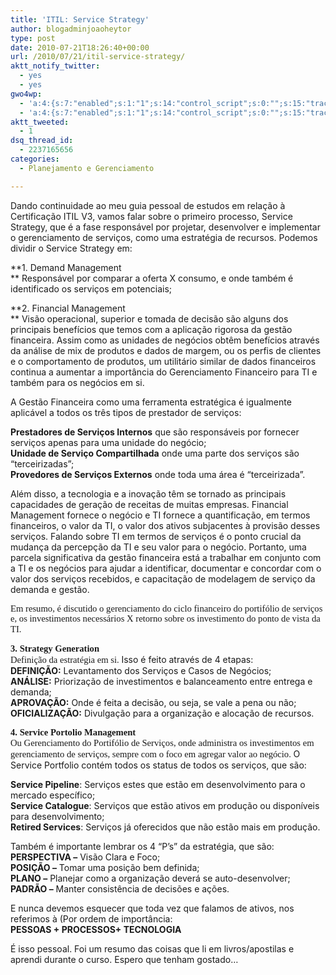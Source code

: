 ```yaml
---
title: 'ITIL: Service Strategy'
author: blogadminjoaoheytor
type: post
date: 2010-07-21T18:26:40+00:00
url: /2010/07/21/itil-service-strategy/
aktt_notify_twitter:
  - yes
  - yes
gwo4wp:
  - 'a:4:{s:7:"enabled";s:1:"1";s:14:"control_script";s:0:"";s:15:"tracking_script";s:0:"";s:17:"conversion_script";s:0:"";}'
  - 'a:4:{s:7:"enabled";s:1:"1";s:14:"control_script";s:0:"";s:15:"tracking_script";s:0:"";s:17:"conversion_script";s:0:"";}'
aktt_tweeted:
  - 1
dsq_thread_id:
  - 2237165656
categories:
  - Planejamento e Gerenciamento

---
```

Dando continuidade ao meu guia pessoal de estudos em relação à Certificação ITIL V3, vamos falar sobre o primeiro processo, Service Strategy, que é a fase responsável por projetar, desenvolver e implementar o gerenciamento de serviços, como uma estratégia de recursos. Podemos dividir o Service Strategy em:

**1. Demand Management  
** Responsável por comparar a oferta X consumo, e onde também é identificado os serviços em potenciais;

**2. Financial Management  
** Visão operacional, superior e tomada de decisão são alguns dos principais benefícios que temos com a aplicação rigorosa da gestão financeira. Assim como as unidades de negócios obtêm benefícios através da análise de mix de produtos e dados de margem, ou os perfis de clientes e o comportamento de produtos, um utilitário similar de dados financeiros continua a aumentar a importância do Gerenciamento Financeiro para TI e também para os negócios em si.

A Gestão Financeira como uma ferramenta estratégica é igualmente aplicável a todos os três tipos de prestador de serviços:

**Prestadores de Serviços Internos** que são responsáveis por fornecer serviços apenas para uma unidade do negócio;  
**Unidade de Serviço Compartilhada** onde uma parte dos serviços são “terceirizadas”;  
**Provedores de Serviços Externos** onde toda uma área é “terceirizada”.

Além disso, a tecnologia e a inovação têm se tornado as principais capacidades de geração de receitas de muitas empresas. Financial Management fornece o negócio e TI fornece a quantificação, em termos financeiros, o valor da TI, o valor dos ativos subjacentes à provisão desses serviços. Falando sobre TI em termos de serviços é o ponto crucial da mudança da percepção da TI e seu valor para o negócio. Portanto, uma parcela significativa da gestão financeira está a trabalhar em conjunto com a TI e os negócios para ajudar a identificar, documentar e concordar com o valor dos serviços recebidos, e capacitação de modelagem de serviço da demanda e gestão.

<span style="line-height: 115%;font-family: 'Calibri','sans-serif';font-size: 11pt">Em resumo, é discutido o gerenciamento do ciclo financeiro do portifólio de serviços e, os investimentos necessários X retorno sobre os investimento do ponto de vista da TI.</span>

<span style="line-height: 115%;font-family: 'Calibri','sans-serif';font-size: 11pt"><strong>3. Strategy Generation<br /> </strong></span><span style="line-height: 115%;font-family: 'Calibri','sans-serif';font-size: 11pt">Definição da estratégia em si. </span>Isso é feito através de 4 etapas:  
**DEFINIÇÃO:** Levantamento dos Serviços e Casos de Negócios;  
**ANÁLISE:** Priorização de investimentos e balanceamento entre entrega e demanda;  
**APROVAÇÃO:** Onde é feita a decisão, ou seja, se vale a pena ou não;  
**OFICIALIZAÇÃO:** Divulgação para a organização e alocação de recursos.

<span style="line-height: 115%;font-family: 'Calibri','sans-serif';font-size: 11pt"><strong>4. Service Portolio Management<br /> </strong></span><span style="line-height: 115%;font-family: 'Calibri','sans-serif';font-size: 11pt">Ou Gerenciamento do Portifólio de Serviços, onde administra os investimentos em gerenciamento de serviços, sempre com o foco em agregar valor ao negócio. </span>O Service Portfolio contém todos os status de todos os serviços, que são:

**Service Pipeline**: Serviços estes que estão em desenvolvimento para o mercado específico;  
**Service Catalogue**: Serviços que estão ativos em produção ou disponíveis para desenvolvimento;  
**Retired Services**: Serviços já oferecidos que não estão mais em produção.

Também é importante lembrar os 4 “P’s” da estratégia, que são:  
**PERSPECTIVA –** Visão Clara e Foco;  
**POSIÇÃO –** Tomar uma posição bem definida;  
**PLANO –** Planejar como a organização deverá se auto-desenvolver;  
**PADRÃO –** Manter consistência de decisões e ações.

E nunca devemos esquecer que toda vez que falamos de ativos, nos referimos à (Por ordem de importância:  
**PESSOAS + PROCESSOS+ TECNOLOGIA**

É isso pessoal. Foi um resumo das coisas que li em livros/apostilas e aprendi durante o curso. Espero que tenham gostado&#8230;